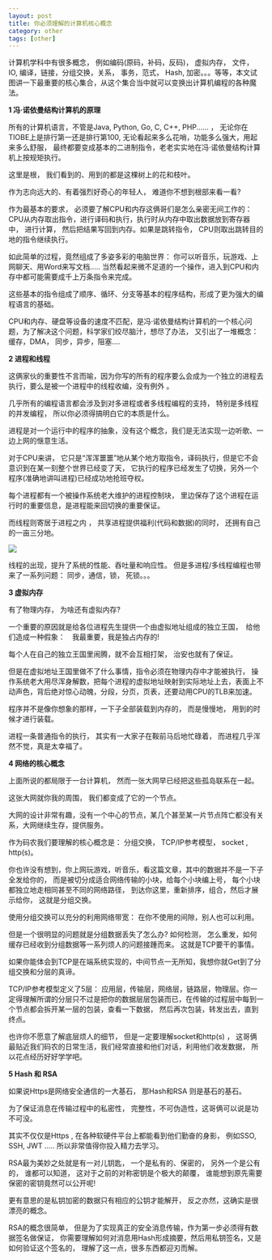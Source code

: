 ```yaml
---
layout: post
title: 你必须理解的计算机核心概念
category: other
tags: [other]
---
```

计算机学科中有很多概念， 例如编码(原码，补码，反码)， 虚拟内存， 文件， IO, 编译，链接，分组交换，关系， 事务，范式， Hash, 加密。。。等等，本文试图讲一下最重要的核心集合，从这个集合当中就可以变换出计算机编程的各种魔法。

**1 冯·诺依曼结构计算机的原理**

所有的计算机语言，不管是Java, Python, Go, C, C++, PHP...... ， 无论你在TIOBE上是排行第一还是排行第100, 无论看起来多么花哨，功能多么强大，用起来多么舒服， 最终都要变成基本的二进制指令，老老实实地在冯·诺依曼结构计算机上按规矩执行。

这里是根， 我们看到的、用到的都是这棵树上的花和枝叶。

作为志向远大的、有着强烈好奇心的年轻人， 难道你不想到根部来看一看?

作为最基本的要求， 必须要了解CPU和内存这俩哥们是怎么亲密无间工作的： CPU从内存取出指令，进行译码和执行，执行时从内存中取出数据放到寄存器中， 进行计算， 然后把结果写回到内存。如果是跳转指令， CPU则取出跳转目的地的指令继续执行。

如此简单的过程，竟然组成了多姿多彩的电脑世界： 你可以听音乐，玩游戏、上网聊天、用Word来写文档..... 当然看起来微不足道的一个操作，进入到CPU和内存中都可能需要成千上万条指令来完成。

这些基本的指令组成了顺序、循环、分支等基本的程序结构，形成了更为强大的编程语言的基础。

CPU和内存、硬盘等设备的速度不匹配，是冯·诺依曼结构计算机的一个核心问题，为了解决这个问题，科学家们绞尽脑汁，想尽了办法， 又引出了一堆概念： 缓存，DMA， 同步，异步，阻塞....

**2 进程和线程**

这俩家伙的重要性不言而喻，因为你写的所有的程序要么会成为一个独立的进程去执行，要么是被一个进程中的线程收编，没有例外 。

几乎所有的编程语言都会涉及到对多进程或者多线程编程的支持， 特别是多线程的并发编程， 所以你必须得搞明白它的本质是什么。

进程是对一个运行中的程序的抽象，没有这个概念，我们是无法实现一边听歌、一边上网的惬意生活。

对于CPU来讲， 它只是“浑浑噩噩”地从某个地方取指令，译码执行，但是它不会意识到在某一刻整个世界已经变了天， 它执行的程序已经发生了切换，另外一个程序(准确地讲叫进程)已经成功地抢班夺权。

每个进程都有一个被操作系统老大维护的进程控制块， 里边保存了这个进程在运行时的重要信息，是进程能来回切换的重要保证。

而线程则寄居于进程之内 ， 共享进程提供福利(代码和数据)的同时， 还拥有自己的一亩三分地。

[![](http://s4.51cto.com/wyfs02/M01/9B/E4/wKiom1loaw7z1yA1AADOILU9u1o116.jpg)](http://s4.51cto.com/wyfs02/M01/9B/E4/wKiom1loaw7z1yA1AADOILU9u1o116.jpg)

线程的出现，提升了系统的性能、吞吐量和响应性。 但是多进程/多线程编程也带来了一系列问题： 同步，通信，锁， 死锁。。。

**3 虚拟内存**

有了物理内存， 为啥还有虚拟内存?

一个重要的原因就是给各位进程先生提供一个由虚拟地址组成的独立王国，　给他们造成一种假象：　我最重要，我是独占内存的!

每个人在自己的独立王国里闹腾，就不会互相打架， 治安也就有了保证。

但是在虚拟地址王国里做不了什么事情，指令必须在物理内存中才能被执行， 操作系统老大用尽浑身解数，把每个进程的虚拟地址映射到实际地址上去，表面上不动声色，背后绝对惊心动魄，分段，分页，页表，还要动用CPU的TLB来加速。

程序并不是像你想象的那样，一下子全部装载到内存的， 而是慢慢地， 用到的时候才进行装载。

进程一条普通指令的执行， 其实有一大家子在鞍前马后地忙碌着， 而进程几乎浑然不觉，真是太幸福了。

**4 网络的核心概念**

上面所说的都局限于一台计算机， 然而一张大网早已经把这些孤岛联系在一起。

这张大网就你我的周围， 我们都变成了它的一个节点。

大网的设计非常有趣，没有一个中心的节点，某几个甚至某一片节点阵亡都没有关系，大网继续生存，提供服务。

作为码农我们要理解的核心概念是： 分组交换， TCP/IP参考模型， socket , http(s)。

你也许没有想到，你上网玩游戏，听音乐，看这篇文章，其中的数据并不是一下子全发给你的， 而是被切分成适合网络传输的小块，给每个小块编上号， 每个小块都独立地走相同甚至不同的网络路径， 到达你这里，重新排序，组合，然后才展示给你， 这就是分组交换。

使用分组交换可以充分的利用网络带宽： 在你不使用的间隙，别人也可以利用。

但是一个很明显的问题就是分组数据丢失了怎么办? 如何检测， 怎么重发，如何缓存已经收到分组数据等一系列烦人的问题接踵而来。 这就是TCP要干的事情。

如果你能体会到TCP是在端系统实现的，中间节点一无所知，我想你就Get到了分组交换和分层的真谛。

TCP/IP参考模型定义了5层： 应用层，传输层，网络层，链路层，物理层。你一定得理解所谓的分层只不过是把你的数据层层包装而已，在传输的过程层中每到一个节点都会拆开某一层的包装，查看一下数据， 然后再次包装，转发出去，直到终点。

也许你不愿意了解底层烦人的细节， 但是一定要理解socket和http(s) ， 这哥俩最贴近我们码农的日常生活，我们经常直接和他们对话，利用他们收发数据， 所以花点经历好好学学吧。

**5 Hash 和 RSA**

如果说Https是网络安全通信的一大基石， 那Hash和RSA 则是基石的基石。

为了保证消息在传输过程中的私密性， 完整性，不可伪造性，这哥俩可以说是功不可没。

其实不仅仅是Https , 在各种软硬件平台上都能看到他们勤奋的身影， 例如SSO, SSH, JWT ..... 所以非常值得你投入精力去学习。

RSA最为美妙之处就是有一对儿钥匙， 一个是私有的、保密的， 另外一个是公有的， 谁都可以知道， 这对于之前的对称密钥是个极大的颠覆， 谁能想到原先需要保密的密钥竟然可以公开呢!

更有意思的是私钥加密的数据只有相应的公钥才能解开， 反之亦然，这确实是很漂亮的概念。

RSA的概念很简单， 但是为了实现真正的安全消息传输，作为第一步必须得有数据签名做保证， 你需要理解如何对消息用Hash形成摘要，然后用私钥签名，又是如何验证这个签名的， 理解了这一点，很多东西都迎刃而解。
